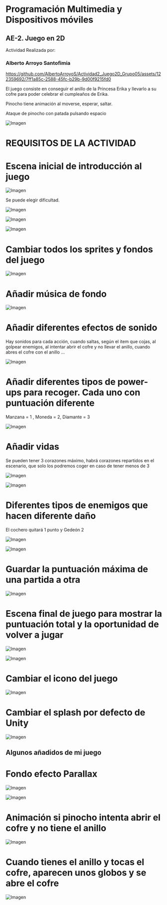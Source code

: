 # Programación Multimedia y Dispositivos móviles

## AE-2. Juego en 2D

Actividad Realizada por:

###  Alberto Arroyo Santofimia



https://github.com/AlbertoArroyoS/Actividad2_Juego2D_Grupo05/assets/122359692/7ff1a85c-2588-45fc-b29b-9d00f9215fd0



El juego consiste en conseguir el anillo de la Princesa Erika y llevarlo a su cofre
para poder celebrar el cumpleaños de Erika.

Pinocho tiene animación al moverse, esperar, saltar.

Ataque de pinocho con patada pulsando espacio

![Imagen](imgReadme/patada.png)


# REQUISITOS DE LA ACTIVIDAD

# Escena inicial de introducción al juego

![Imagen](imgReadme/pantallaStart.png)

Se puede elegir dificultad.

![Imagen](imgReadme/dificultad.png)

![Imagen](imgReadme/modoFacil.png)

![Imagen](imgReadme/modoNormal.png)

# Cambiar todos los sprites y fondos del juego

![Imagen](imgReadme/inicioPartida.png)


# Añadir música de fondo

![Imagen](imgReadme/sonidoFondo.png)

# Añadir diferentes efectos de sonido

Hay sonidos para cada acción, cuando saltas, según el item que cojas, al golpear enemigos, al intentar abrir el cofre y no llevar el anillo, cuando abres el cofre con el anillo ...

![Imagen](imgReadme/sonidos.png)

# Añadir diferentes tipos de power-ups para recoger. Cada uno con puntuación diferente

Manzana = 1 , Moneda = 2, Diamante = 3

![Imagen](imgReadme/power.png)


# Añadir vidas

Se pueden tener 3 corazones máximo, habrá corazones repartidos en el escenario, que solo los podremos coger en caso de tener menos de 3

![Imagen](imgReadme/vida.png)

![Imagen](imgReadme/corazones.png)

# Diferentes tipos de enemigos que hacen diferente daño

El cochero quitará 1 punto y Gedeón 2

![Imagen](imgReadme/gordo.png)

![Imagen](imgReadme/gedeon.png)


# Guardar la puntuación máxima de una partida a otra

![Imagen](imgReadme/puntos.png)

# Escena final de juego para mostrar la puntuación total y la oportunidad de volver a jugar

![Imagen](imgReadme/ganar.jpg)

![Imagen](imgReadme/panelPerder.png)

# Cambiar el icono del juego

![Imagen](imgReadme/icono.png)

# Cambiar el splash por defecto de Unity

![Imagen](imgReadme/Splash/splash.gif)

## Algunos añadidos de mi juego

# Fondo efecto Parallax

![Imagen](imgReadme/parallax/parallax.gif)

![Imagen](imgReadme/parallax.png)

# Animación si pinocho intenta abrir el cofre y no tiene el anillo

![Imagen](imgReadme/pinochoNariz/nariz.gif)

# Cuando tienes el anillo y tocas el cofre, aparecen unos globos y se abre el cofre

![Imagen](imgReadme/pinochoCofre/cofreAbierto.gif)
